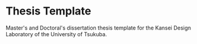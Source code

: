 # Thesis Template
Master's and Doctoral's dissertation thesis template for the Kansei Design Laboratory of the University of Tsukuba.
